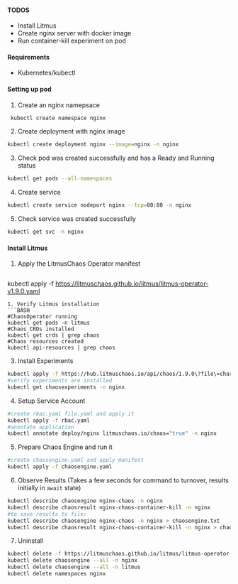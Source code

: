 #### TODOS
- Install Litmus
- Create nginx server with docker image 
- Run container-kill experiment on pod 

#### Requirements
- Kubernetes/kubectl  

#### Setting up pod 

1. Create an nginx namepsace 
  ```BASH
   kubectl create namespace nginx
   ```
2. Create deployment with nginx image
  ```BASH
  kubectl create deployment nginx --image=nginx -n nginx
  ```
3. Check pod was created successfully and has a Ready and Running status 
  ```BASH
  kubectl get pods --all-namespaces
  ```
4. Create service
  ```BASH
  kubectl create service nodeport nginx --tcp=80:80 -n nginx
  ```
5. Check service was created successfully
  ```BASH
  kubectl get svc -n nginx
  ```

#### Install Litmus 

1. Apply the LitmusChaos Operator manifest
   ```BASH 
  kubectl apply -f https://litmuschaos.github.io/litmus/litmus-operator-v1.9.0.yaml
  ```
1. Verify Litmus installation 
  ```BASH
  #ChaosOperator running 
  kubectl get pods -n litmus
  #Chaos CRDs installed 
  kubectl get crds | grep chaos
  #Chaos resources created  
  kubectl api-resources | grep chaos
  ```
3. Install Experiments
  ```BASH 
  kubectl apply -f https://hub.litmuschaos.io/api/chaos/1.9.0\?file\=charts/generic/experiments.yaml -n nginx
  #verify experiments are installed
  kubectl get chaosexperiments -n nginx
  ```

4. Setup Service Account
  ```BASH
  #create rbac.yaml file.yaml and apply it 
  kubectl apply -f rbac.yaml
  #annotate application
  kubectl annotate deploy/nginx litmuschaos.io/chaos="true" -n nginx
  ```
5. Prepare Chaos Engine and run it
  ```BASH
  #create chaosengine.yaml and apply manifest
  kubectl apply -f chaosengine.yaml
  ```
6. Observe Results (Takes a few seconds for command to turnover, results initially in `await` state)
  ```BASH
  kubectl describe chaosengine nginx-chaos -n nginx
  kubectl describe chaosresult nginx-chaos-container-kill -n nginx
  #to save results to file: 
  kubectl describe chaosengine nginx-chaos -n nginx > chaosengine.txt
  kubectl describe chaosresult nginx-chaos-container-kill -n nginx > chaosresult.txt
  ```
7. Uninstall
  ```BASH
  kubectl delete -f https://litmuschaos.github.io/litmus/litmus-operator-v1.9.0.yaml
  kubectl delete chaosengine --all -n nginx
  kubectl delete chaosengine --all -n litmus
  kubectl delete namespaces nginx
  ```